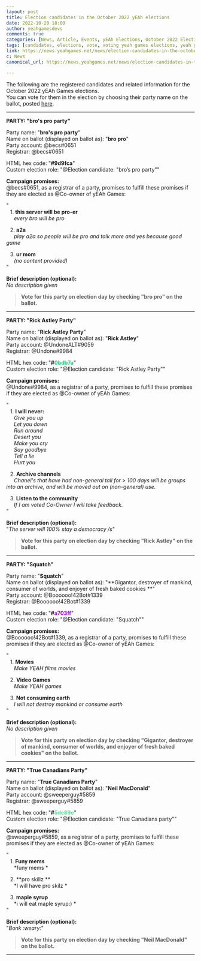 ```yaml
---
layout: post
title: Election candidates in the October 2022 yEAh elections
date: 2022-10-20 18:00
author: yeahgamesdevs
comments: true
categories: [News, Article, Events, yEAh Elections, October 2022 Elections]
tags: [candidates, elections, vote, voting yeah games elections, yeah games elections 2022]
link: https://news.yeahgames.net/news/election-candidates-in-the-october-2022-yg-elections/
c: News
canonical_url: https://news.yeahgames.net/news/election-candidates-in-the-october-2022-yg-elections/

---
```


<!-- wp:paragraph -->

<p>The following are the registered candidates and related information for the October 2022 yEAh Games elections. <br>You can vote for them in the election by choosing their party name on the ballot, posted <a href="https://yeaharchives.wordpress.com/2022/10/26/vote-may-2022/">here</a>.</p>
<!-- /wp:paragraph -->

<!-- wp:separator -->

<hr class="wp-block-separator has-alpha-channel-opacity" />
<!-- /wp:separator -->

<!-- wp:paragraph -->

<p><strong>PARTY: "bro's pro party"</strong> </p>
<!-- /wp:paragraph -->

<!-- wp:paragraph -->

<p>Party name: "<strong>bro's pro party</strong>"<br>Name on ballot (displayed on ballot as): "<strong>bro pro</strong>"<br>Party account: @becs#0651<br>Registrar: @becs#0651</p>
<!-- /wp:paragraph -->

<!-- wp:paragraph -->

<p>HTML hex code: "<strong>#9d9fca</strong>"<br>Custom election role: "@Election candidate: "bro’s pro party""</p>
<!-- /wp:paragraph -->

<!-- wp:paragraph -->

<p><strong>Campaign promises:</strong><br>@becs#0651, as a registrar of a party, promises to fulfill these promises if they are elected as @Co-owner of yEAh Games:</p>
<!-- /wp:paragraph -->

<!-- wp:paragraph -->

<p>"<br>⠀1. <strong>this server will be pro-er</strong><br>⠀⠀<em>every bro will be pro</em></p>
<!-- /wp:paragraph -->

<!-- wp:paragraph -->

<p>⠀2. <strong>a2a</strong><br>⠀⠀<em>play a2a so people will be pro and talk more and yes because good game</em></p>
<!-- /wp:paragraph -->

<!-- wp:paragraph -->

<p>⠀3. <strong>ur mom</strong><br>⠀⠀<em>(no content provided)</em><br>"</p>
<!-- /wp:paragraph -->

<!-- wp:paragraph -->

<p><strong>Brief description (optional):</strong><br><em>No description given</em></p>
<!-- /wp:paragraph -->

<!-- wp:quote -->

<blockquote class="wp-block-quote"><!-- wp:paragraph -->
<p><strong>Vote for this party on election day by checking "bro pro" on the ballot.</strong></p>
<!-- /wp:paragraph --></blockquote>
<!-- /wp:quote -->

<!-- wp:separator -->

<hr class="wp-block-separator has-alpha-channel-opacity" />
<!-- /wp:separator -->

<!-- wp:paragraph -->

<p><strong>PARTY: "Rick Astley Party"</strong></p>
<!-- /wp:paragraph -->

<!-- wp:paragraph -->

<p>Party name: "<strong>Rick Astley Party</strong>"<br>Name on ballot (displayed on ballot as): "<strong>Rick Astley</strong>"<br>Party account: @UndoneALT#9059<br>Registrar: @Undone#9984</p>
<!-- /wp:paragraph -->

<!-- wp:paragraph -->

<p>HTML hex code: "<strong>#<mark style="background-color:rgba(0, 0, 0, 0);color:#0bdb7a;" class="has-inline-color">0bdb7a</mark></strong>"<br>Custom election role: "@Election candidate: "Rick Astley Party""</p>
<!-- /wp:paragraph -->

<!-- wp:paragraph -->

<p><strong>Campaign promises:</strong><br>@Undone#9984, as a registrar of a party, promises to fulfill these promises if they are elected as @Co-owner of yEAh Games:</p>
<!-- /wp:paragraph -->

<!-- wp:paragraph -->

<p>"<br>⠀1. <strong>I will never:</strong><br>⠀⠀<em>Give you up</em><br>⠀⠀<em>Let you down</em><br>⠀⠀<em>Run around</em><br>⠀⠀<em>Desert you</em><br>⠀⠀<em>Make you cry</em><br>⠀⠀<em>Say goodbye</em><br>⠀⠀<em>Tell a lie</em><br>⠀⠀<em>Hurt you</em></p>
<!-- /wp:paragraph -->

<!-- wp:paragraph -->

<p>⠀2. <strong>Archive channels</strong><br>⠀⠀<em>Chanel's that have had non-general tall for > 100 days will be groups into an archive, and will be moved out on (non-general) use.</em>⠀</p>
<!-- /wp:paragraph -->

<!-- wp:paragraph -->

<p>⠀3. <strong>Listen to the community</strong><br>⠀⠀<em>If I am voted Co-Owner I will take feedback.</em><br>"</p>
<!-- /wp:paragraph -->

<!-- wp:paragraph -->

<p><strong>Brief description (optional):</strong><br>"<em>The server will 100% stay a democracy /s</em>"</p>
<!-- /wp:paragraph -->

<!-- wp:quote -->

<blockquote class="wp-block-quote"><!-- wp:paragraph -->
<p><strong>Vote for this party on election day by checking "Rick Astley" on the ballot.</strong></p>
<!-- /wp:paragraph --></blockquote>
<!-- /wp:quote -->

<!-- wp:separator -->

<hr class="wp-block-separator has-alpha-channel-opacity" />
<!-- /wp:separator -->

<!-- wp:paragraph -->

<p><strong>PARTY: "Squatch"</strong> </p>
<!-- /wp:paragraph -->

<!-- wp:paragraph -->

<p>Party name: "<strong>Squatch</strong>"<br>Name on ballot (displayed on ballot as): "**Gigantor, destroyer of mankind, consumer of worlds, and enjoyer of fresh baked cookies **"<br>Party account: @Boooooo!42Bot#1339<br>Registrar: @Boooooo!42Bot#1339</p>
<!-- /wp:paragraph -->

<!-- wp:paragraph -->

<p>HTML hex code: "<strong>#<mark style="background-color:rgba(0, 0, 0, 0);color:#a703ff;" class="has-inline-color">a703ff</mark></strong>"<br>Custom election role: "@Election candidate: "Squatch""</p>
<!-- /wp:paragraph -->

<!-- wp:paragraph -->

<p><strong>Campaign promises:</strong><br>@Boooooo!42Bot#1339, as a registrar of a party, promises to fulfill these promises if they are elected as @Co-owner of yEAh Games:</p>
<!-- /wp:paragraph -->

<!-- wp:paragraph -->

<p>"<br>⠀1. <strong>Movies</strong><br>⠀⠀<em>Make YEAH films movies</em></p>
<!-- /wp:paragraph -->

<!-- wp:paragraph -->

<p>⠀2. <strong>Video Games</strong><br>⠀⠀<em>Make YEAH games</em></p>
<!-- /wp:paragraph -->

<!-- wp:paragraph -->

<p>⠀3. <strong>Not consuming earth</strong><br>⠀⠀<em>I will not destroy mankind or consume earth</em><br>"</p>
<!-- /wp:paragraph -->

<!-- wp:paragraph -->

<p><strong>Brief description (optional):</strong><br><em>No description given</em></p>
<!-- /wp:paragraph -->

<!-- wp:quote -->

<blockquote class="wp-block-quote"><!-- wp:paragraph -->
<p><strong>Vote for this party on election day by checking "Gigantor, destroyer of mankind, consumer of worlds, and enjoyer of fresh baked cookies" on the ballot.</strong></p>
<!-- /wp:paragraph --></blockquote>
<!-- /wp:quote -->

<!-- wp:separator -->

<hr class="wp-block-separator has-alpha-channel-opacity" />
<!-- /wp:separator -->

<!-- wp:paragraph -->

<p><strong>PARTY: "True Canadians Party"</strong></p>
<!-- /wp:paragraph -->

<!-- wp:paragraph -->

<p>Party name: "<strong>True Canadians Party</strong>"<br>Name on ballot (displayed on ballot as): "<strong>Neil MacDonald</strong>"<br>Party account: @sweeperguy#5859<br>Registrar: @sweeperguy#5859</p>
<!-- /wp:paragraph -->

<!-- wp:paragraph -->

<p>HTML hex code: "<strong>#<mark style="background-color:rgba(0, 0, 0, 0);color:#5de89e;" class="has-inline-color">5de89e</mark></strong>"<br>Custom election role: "@Election candidate: "True Canadians party""</p>
<!-- /wp:paragraph -->

<!-- wp:paragraph -->

<p><strong>Campaign promises:</strong><br>@sweeperguy#5859, as a registrar of a party, promises to fulfill these promises if they are elected as @Co-owner of yEAh Games:</p>
<!-- /wp:paragraph -->

<!-- wp:paragraph -->

<p>"<br>⠀1. <strong>Funy mems ⠀⠀</strong><br>⠀⠀*funy mems *</p>
<!-- /wp:paragraph -->

<!-- wp:paragraph -->

<p>⠀2. **pro skillz **<br>⠀⠀*I will have pro skilz *⠀</p>
<!-- /wp:paragraph -->

<!-- wp:paragraph -->

<p>⠀3. <strong>maple syrup ⠀</strong><br>⠀⠀*i will eat maple syrup:) *<br>"</p>
<!-- /wp:paragraph -->

<!-- wp:paragraph -->

<p><strong>Brief description (optional):</strong><br>"<em>Bonk :weary:</em>"</p>
<!-- /wp:paragraph -->

<!-- wp:quote -->

<blockquote class="wp-block-quote"><!-- wp:paragraph -->
<p><strong>Vote for this party on election day by checking "Neil MacDonald" on the ballot.</strong></p>
<!-- /wp:paragraph --></blockquote>
<!-- /wp:quote -->

<!-- wp:separator -->

<hr class="wp-block-separator has-alpha-channel-opacity" />
<!-- /wp:separator -->
